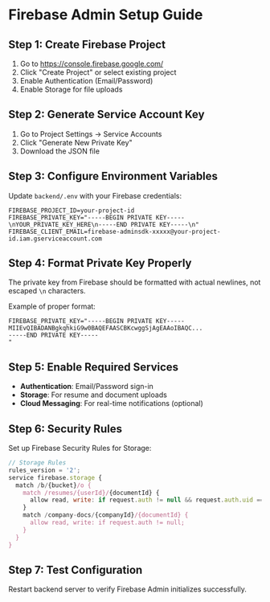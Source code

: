 # Firebase Admin Setup Guide

## Step 1: Create Firebase Project
1. Go to https://console.firebase.google.com/
2. Click "Create Project" or select existing project
3. Enable Authentication (Email/Password)
4. Enable Storage for file uploads

## Step 2: Generate Service Account Key
1. Go to Project Settings → Service Accounts
2. Click "Generate New Private Key"
3. Download the JSON file

## Step 3: Configure Environment Variables
Update `backend/.env` with your Firebase credentials:

```env
FIREBASE_PROJECT_ID=your-project-id
FIREBASE_PRIVATE_KEY="-----BEGIN PRIVATE KEY-----\nYOUR_PRIVATE_KEY_HERE\n-----END PRIVATE KEY-----\n"
FIREBASE_CLIENT_EMAIL=firebase-adminsdk-xxxxx@your-project-id.iam.gserviceaccount.com
```

## Step 4: Format Private Key Properly
The private key from Firebase should be formatted with actual newlines, not escaped `\n` characters.

Example of proper format:
```env
FIREBASE_PRIVATE_KEY="-----BEGIN PRIVATE KEY-----
MIIEvQIBADANBgkqhkiG9w0BAQEFAASCBKcwggSjAgEAAoIBAQC...
-----END PRIVATE KEY-----
"
```

## Step 5: Enable Required Services
- **Authentication**: Email/Password sign-in
- **Storage**: For resume and document uploads
- **Cloud Messaging**: For real-time notifications (optional)

## Step 6: Security Rules
Set up Firebase Security Rules for Storage:

```javascript
// Storage Rules
rules_version = '2';
service firebase.storage {
  match /b/{bucket}/o {
    match /resumes/{userId}/{documentId} {
      allow read, write: if request.auth != null && request.auth.uid == userId;
    }
    match /company-docs/{companyId}/{documentId} {
      allow read, write: if request.auth != null;
    }
  }
}
```

## Step 7: Test Configuration
Restart backend server to verify Firebase Admin initializes successfully.
